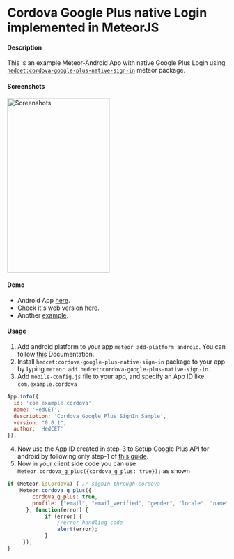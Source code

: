# Cordova Google Plus native Login implemented in MeteorJS

#### Description
This is an example Meteor-Android App with native Google Plus Login using [`hedcet:cordova-google-plus-native-sign-in`](https://atmospherejs.com/hedcet/cordova-google-plus-native-sign-in) meteor package.

#### Screenshots
<img alt="Screenshots" title="Meteor-Cordova Google Plus SignIn" src="https://github.com/sujith3g/meteor-g-plus/blob/master/public/screnshots/gplus-login.png" width="235" height="400">

#### Demo
*   Android App [here](https://github.com/sujith3g/meteor-g-plus/tree/master/.APK).
*   Check it's web version [here](http://googleplus.meteor.com).
*   Another [example](https://play.google.com/store/apps/details?id=com.vcompile.torrentz).

#### Usage
1.  Add android platform to your app `meteor add-platform android`. You can follow [this](https://github.com/meteor/meteor/wiki/Meteor-Cordova-Phonegap-integration) Documentation.
2.  Install `hedcet:cordova-google-plus-native-sign-in` package to your app by typing `meteor add hedcet:cordova-google-plus-native-sign-in`.
3.  Add `mobile-config.js` file to your app, and specify an App ID like `com.example.cordova`
 
  ```javascript
  App.info({
    id: 'com.example.cordova',
    name: 'HedCET',
    description: 'Cordova Google Plus SignIn Sample',
    version: "0.0.1",
    author: 'HedCET'
});
  ``` 
4.  Now use the App ID created in step-3 to Setup Google Plus API for android by following only step-1 of [this guide](https://developers.google.com/+/mobile/android/samples/quickstart-android).
5.  Now in your client side code  you can use `Meteor.cordova_g_plus({cordova_g_plus: true});` as shown

```javascript
if (Meteor.isCordova) { // signIn through cordova
    Meteor.cordova_g_plus({
        cordova_g_plus: true,
        profile: ["email", "email_verified", "gender", "locale", "name", "picture"]
      }, function(error) {
            if (error) {
                //error handling code
                alert(error);
            }
     });
}
```
